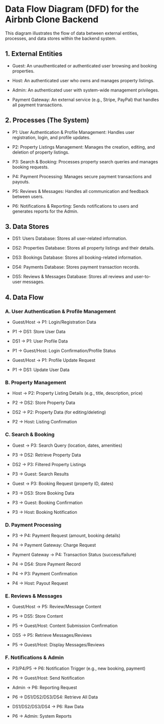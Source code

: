 # Data Flow Diagram (DFD) for the Airbnb Clone Backend

This diagram illustrates the flow of data between external entities, processes, and data stores within the backend system.

## 1. External Entities

* Guest: An unauthenticated or authenticated user browsing and booking properties.

* Host: An authenticated user who owns and manages property listings.

* Admin: An authenticated user with system-wide management privileges.

* Payment Gateway: An external service (e.g., Stripe, PayPal) that handles all payment transactions.

## 2. Processes (The System)

* P1: User Authentication & Profile Management: Handles user registration, login, and profile updates.

* P2: Property Listings Management: Manages the creation, editing, and deletion of property listings.

* P3: Search & Booking: Processes property search queries and manages booking requests.

* P4: Payment Processing: Manages secure payment transactions and payouts.

* P5: Reviews & Messages: Handles all communication and feedback between users.

* P6: Notifications & Reporting: Sends notifications to users and generates reports for the Admin.

## 3. Data Stores

* DS1: Users Database: Stores all user-related information.

* DS2: Properties Database: Stores all property listings and their details.

* DS3: Bookings Database: Stores all booking-related information.

* DS4: Payments Database: Stores payment transaction records.

* DS5: Reviews & Messages Database: Stores all reviews and user-to-user messages.

## 4. Data Flow
### A. User Authentication & Profile Management

* Guest/Host → P1: Login/Registration Data

* P1 → DS1: Store User Data

* DS1 → P1: User Profile Data

* P1 → Guest/Host: Login Confirmation/Profile Status

* Guest/Host → P1: Profile Update Request

* P1 → DS1: Update User Data

### B. Property Management

* Host → P2: Property Listing Details (e.g., title, description, price)

* P2 → DS2: Store Property Data

* DS2 → P2: Property Data (for editing/deleting)

* P2 → Host: Listing Confirmation

### C. Search & Booking

* Guest → P3: Search Query (location, dates, amenities)

* P3 → DS2: Retrieve Property Data

* DS2 → P3: Filtered Property Listings

* P3 → Guest: Search Results

* Guest → P3: Booking Request (property ID, dates)

* P3 → DS3: Store Booking Data

* P3 → Guest: Booking Confirmation

* P3 → Host: Booking Notification

### D. Payment Processing

* P3 → P4: Payment Request (amount, booking details)

* P4 → Payment Gateway: Charge Request

* Payment Gateway → P4: Transaction Status (success/failure)

* P4 → DS4: Store Payment Record

* P4 → P3: Payment Confirmation

* P4 → Host: Payout Request

### E. Reviews & Messages

* Guest/Host → P5: Review/Message Content

* P5 → DS5: Store Content

* P5 → Guest/Host: Content Submission Confirmation

* DS5 → P5: Retrieve Messages/Reviews

* P5 → Guest/Host: Display Messages/Reviews

### F. Notifications & Admin

* P3/P4/P5 → P6: Notification Trigger (e.g., new booking, payment)

* P6 → Guest/Host: Send Notification

* Admin → P6: Reporting Request

* P6 → DS1/DS2/DS3/DS4: Retrieve All Data

* DS1/DS2/DS3/DS4 → P6: Raw Data

* P6 → Admin: System Reports